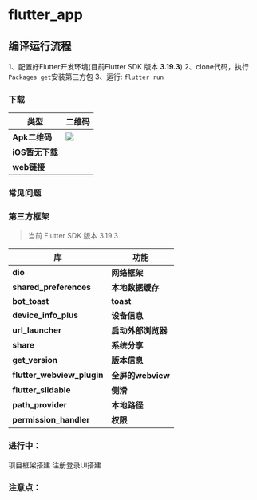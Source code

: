 # flutter_app

## 编译运行流程

1、配置好Flutter开发环境(目前Flutter SDK 版本 **3.19.3**)
2、clone代码，执行`Packages get`安装第三方包 3、运行: `flutter run `

### 下载

| 类型          | 二维码                                      |
| ----------- | ---------------------------------------- |
| **Apk二维码**  | ![](./xxx.png) |
| **iOS暂无下载** | |
| **web链接** | |

### 常见问题

### 第三方框架

> 当前 Flutter SDK 版本 3.19.3

| 库                          | 功能             |
| -------------------------- | -------------- |
| **dio**                    | **网络框架**       |
| **shared_preferences**     | **本地数据缓存**     |
| **bot_toast**           | **toast**      |
| **device_info_plus**        | **设备信息**       |
| **url_launcher**           | **启动外部浏览器**    |
| **share**                  | **系统分享**       |
| **get_version**            | **版本信息**       |
| **flutter_webview_plugin** | **全屏的webview** |
| **flutter_slidable**       | **侧滑**         |
| **path_provider**          | **本地路径**       |
| **permission_handler**     | **权限**         |

### 进行中：

项目框架搭建 注册登录UI搭建

### 注意点：
